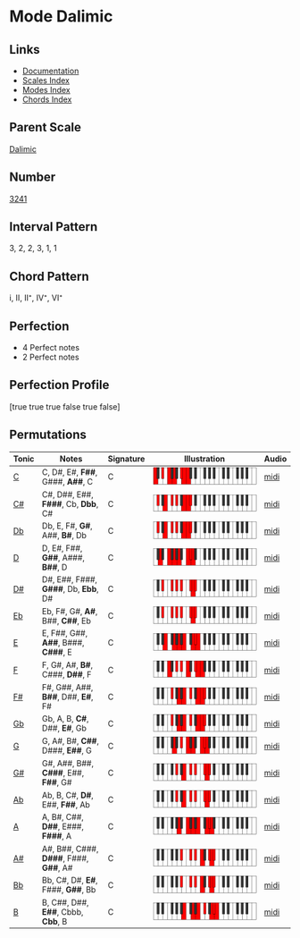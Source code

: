 # Mode Dalimic

## Links

- [Documentation](index.md)
- [Scales Index](Scales.md)
- [Modes Index](Modes.md)
- [Chords Index](Chords.md)

## Parent Scale

[Dalimic](ScaleDalimic.md)

## Number

[3241](https://ianring.com/musictheory/scales/3241)

## Interval Pattern

3, 2, 2, 3, 1, 1

## Chord Pattern

i, II, II⁺, IV⁺, VI⁺

## Perfection

- 4 Perfect notes
- 2 Perfect notes

## Perfection Profile

[true true true false true false]

## Permutations

| Tonic | Notes | Signature | Illustration | Audio |
|-------|-------|-----------|--------------|-------|
| [C](ModeCNaturalDalimic.md) | C, D#, E#, **F##**, G###, **A##**, C | C | ![CNaturalDalimic](ModeCNaturalDalimic.png) | [midi](https://github.com/edipermadi/music/blob/main/docs/ModeCNaturalDalimic.mid?raw=true) |
| [C#](ModeCSharpDalimic.md) | C#, D##, E##, **F###**, Cb, **Dbb**, C# | C | ![CSharpDalimic](ModeCSharpDalimic.png) | [midi](https://github.com/edipermadi/music/blob/main/docs/ModeCSharpDalimic.mid?raw=true) |
| [Db](ModeDFlatDalimic.md) | Db, E, F#, **G#**, A##, **B#**, Db | C | ![DFlatDalimic](ModeDFlatDalimic.png) | [midi](https://github.com/edipermadi/music/blob/main/docs/ModeDFlatDalimic.mid?raw=true) |
| [D](ModeDNaturalDalimic.md) | D, E#, F##, **G##**, A###, **B##**, D | C | ![DNaturalDalimic](ModeDNaturalDalimic.png) | [midi](https://github.com/edipermadi/music/blob/main/docs/ModeDNaturalDalimic.mid?raw=true) |
| [D#](ModeDSharpDalimic.md) | D#, E##, F###, **G###**, Db, **Ebb**, D# | C | ![DSharpDalimic](ModeDSharpDalimic.png) | [midi](https://github.com/edipermadi/music/blob/main/docs/ModeDSharpDalimic.mid?raw=true) |
| [Eb](ModeEFlatDalimic.md) | Eb, F#, G#, **A#**, B##, **C##**, Eb | C | ![EFlatDalimic](ModeEFlatDalimic.png) | [midi](https://github.com/edipermadi/music/blob/main/docs/ModeEFlatDalimic.mid?raw=true) |
| [E](ModeENaturalDalimic.md) | E, F##, G##, **A##**, B###, **C###**, E | C | ![ENaturalDalimic](ModeENaturalDalimic.png) | [midi](https://github.com/edipermadi/music/blob/main/docs/ModeENaturalDalimic.mid?raw=true) |
| [F](ModeFNaturalDalimic.md) | F, G#, A#, **B#**, C###, **D##**, F | C | ![FNaturalDalimic](ModeFNaturalDalimic.png) | [midi](https://github.com/edipermadi/music/blob/main/docs/ModeFNaturalDalimic.mid?raw=true) |
| [F#](ModeFSharpDalimic.md) | F#, G##, A##, **B##**, D##, **E#**, F# | C | ![FSharpDalimic](ModeFSharpDalimic.png) | [midi](https://github.com/edipermadi/music/blob/main/docs/ModeFSharpDalimic.mid?raw=true) |
| [Gb](ModeGFlatDalimic.md) | Gb, A, B, **C#**, D##, **E#**, Gb | C | ![GFlatDalimic](ModeGFlatDalimic.png) | [midi](https://github.com/edipermadi/music/blob/main/docs/ModeGFlatDalimic.mid?raw=true) |
| [G](ModeGNaturalDalimic.md) | G, A#, B#, **C##**, D###, **E##**, G | C | ![GNaturalDalimic](ModeGNaturalDalimic.png) | [midi](https://github.com/edipermadi/music/blob/main/docs/ModeGNaturalDalimic.mid?raw=true) |
| [G#](ModeGSharpDalimic.md) | G#, A##, B##, **C###**, E##, **F##**, G# | C | ![GSharpDalimic](ModeGSharpDalimic.png) | [midi](https://github.com/edipermadi/music/blob/main/docs/ModeGSharpDalimic.mid?raw=true) |
| [Ab](ModeAFlatDalimic.md) | Ab, B, C#, **D#**, E##, **F##**, Ab | C | ![AFlatDalimic](ModeAFlatDalimic.png) | [midi](https://github.com/edipermadi/music/blob/main/docs/ModeAFlatDalimic.mid?raw=true) |
| [A](ModeANaturalDalimic.md) | A, B#, C##, **D##**, E###, **F###**, A | C | ![ANaturalDalimic](ModeANaturalDalimic.png) | [midi](https://github.com/edipermadi/music/blob/main/docs/ModeANaturalDalimic.mid?raw=true) |
| [A#](ModeASharpDalimic.md) | A#, B##, C###, **D###**, F###, **G##**, A# | C | ![ASharpDalimic](ModeASharpDalimic.png) | [midi](https://github.com/edipermadi/music/blob/main/docs/ModeASharpDalimic.mid?raw=true) |
| [Bb](ModeBFlatDalimic.md) | Bb, C#, D#, **E#**, F###, **G##**, Bb | C | ![BFlatDalimic](ModeBFlatDalimic.png) | [midi](https://github.com/edipermadi/music/blob/main/docs/ModeBFlatDalimic.mid?raw=true) |
| [B](ModeBNaturalDalimic.md) | B, C##, D##, **E##**, Cbbb, **Cbb**, B | C | ![BNaturalDalimic](ModeBNaturalDalimic.png) | [midi](https://github.com/edipermadi/music/blob/main/docs/ModeBNaturalDalimic.mid?raw=true) |
